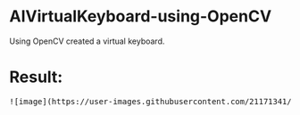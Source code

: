 # AIVirtualKeyboard-using-OpenCV

Using OpenCV created a virtual keyboard.

# Result:

<pre>
![image](https://user-images.githubusercontent.com/21171341/131267226-97180d83-f348-4337-83f9-a96d46ff07ae.png)

</pre>
